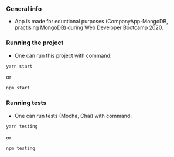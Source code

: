 ### **General info**
- App is made for eductional purposes (CompanyApp-MongoDB, practising MongoDB) during Web Developer Bootcamp 2020.

### **Running the project**
- One can run this project with command:
```javascript
yarn start 
```
or
```javascript
npm start 
```
### **Running tests**
- One can run tests (Mocha, Chai) with command:
```javascript
yarn testing 
```
or
```javascript
npm testing 
```